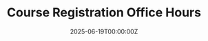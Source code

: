 ---
title: "Course Registration Office Hours"
date: 2025-06-19T00:00:00Z
draft: false
url: "/registration-office-hours"
layout: registration-office-hours
preview: ""
---